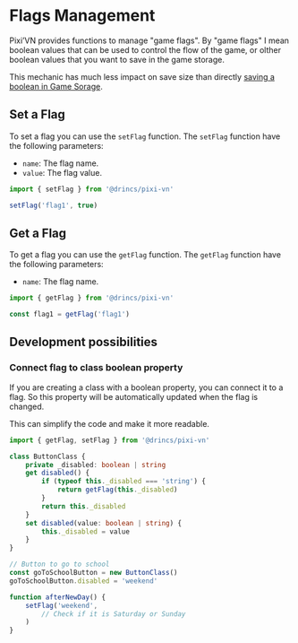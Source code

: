 # Flags Management

Pixi’VN provides functions to manage "game flags". By "game flags" I mean boolean values that can be used to control the flow of the game, or olther boolean values that you want to save in the game storage.

This mechanic has much less impact on save size than directly [saving a boolean in Game Sorage](/Game-Storage.md#set-a-variable-in-the-game-storage).

## Set a Flag

To set a flag you can use the `setFlag` function. The `setFlag` function have the following parameters:

* `name`: The flag name.
* `value`: The flag value.

```typescript
import { setFlag } from '@drincs/pixi-vn'

setFlag('flag1', true)
```

## Get a Flag

To get a flag you can use the `getFlag` function. The `getFlag` function have the following parameters:

* `name`: The flag name.

```typescript
import { getFlag } from '@drincs/pixi-vn'

const flag1 = getFlag('flag1')
```

## Development possibilities

### Connect flag to class boolean property

If you are creating a class with a boolean property, you can connect it to a flag. So this property will be automatically updated when the flag is changed.

This can simplify the code and make it more readable.

```typescript
import { getFlag, setFlag } from '@drincs/pixi-vn'

class ButtonClass {
    private _disabled: boolean | string
    get disabled() {
        if (typeof this._disabled === 'string') {
            return getFlag(this._disabled)
        }
        return this._disabled
    }
    set disabled(value: boolean | string) {
        this._disabled = value
    }
}
```

```typescript
// Button to go to school
const goToSchoolButton = new ButtonClass()
goToSchoolButton.disabled = 'weekend'

function afterNewDay() {
    setFlag('weekend', 
        // Check if it is Saturday or Sunday
    )
}
```

